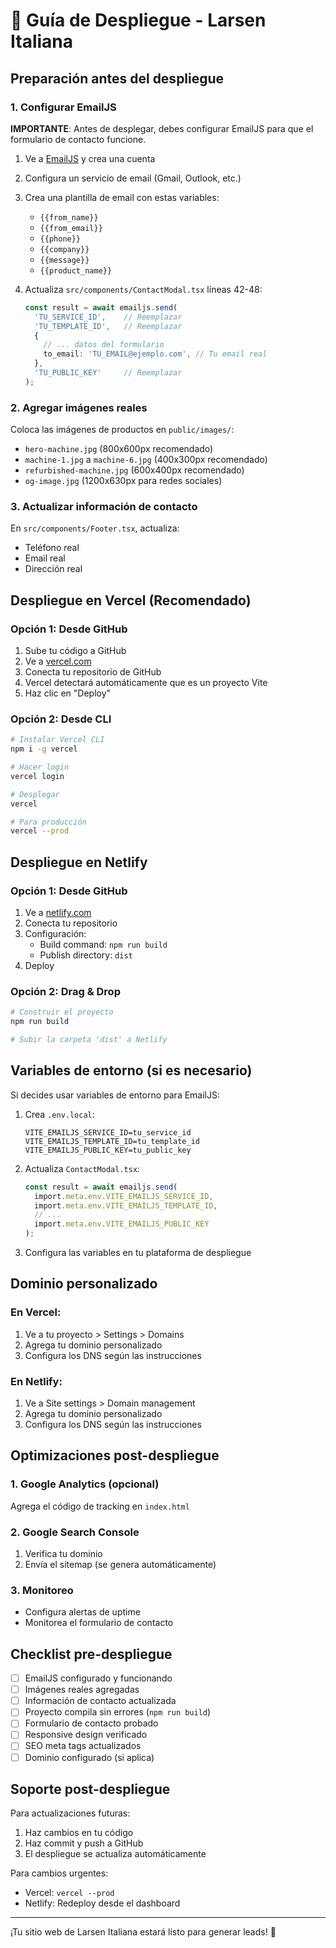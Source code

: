 # 🚀 Guía de Despliegue - Larsen Italiana

## Preparación antes del despliegue

### 1. Configurar EmailJS

**IMPORTANTE**: Antes de desplegar, debes configurar EmailJS para que el formulario de contacto funcione.

1. Ve a [EmailJS](https://www.emailjs.com/) y crea una cuenta
2. Configura un servicio de email (Gmail, Outlook, etc.)
3. Crea una plantilla de email con estas variables:
   - `{{from_name}}`
   - `{{from_email}}`
   - `{{phone}}`
   - `{{company}}`
   - `{{message}}`
   - `{{product_name}}`

4. Actualiza `src/components/ContactModal.tsx` líneas 42-48:
   ```typescript
   const result = await emailjs.send(
     'TU_SERVICE_ID',    // Reemplazar
     'TU_TEMPLATE_ID',   // Reemplazar
     {
       // ... datos del formulario
       to_email: 'TU_EMAIL@ejemplo.com', // Tu email real
     },
     'TU_PUBLIC_KEY'     // Reemplazar
   );
   ```

### 2. Agregar imágenes reales

Coloca las imágenes de productos en `public/images/`:
- `hero-machine.jpg` (800x600px recomendado)
- `machine-1.jpg` a `machine-6.jpg` (400x300px recomendado)
- `refurbished-machine.jpg` (600x400px recomendado)
- `og-image.jpg` (1200x630px para redes sociales)

### 3. Actualizar información de contacto

En `src/components/Footer.tsx`, actualiza:
- Teléfono real
- Email real
- Dirección real

## Despliegue en Vercel (Recomendado)

### Opción 1: Desde GitHub

1. Sube tu código a GitHub
2. Ve a [vercel.com](https://vercel.com)
3. Conecta tu repositorio de GitHub
4. Vercel detectará automáticamente que es un proyecto Vite
5. Haz clic en "Deploy"

### Opción 2: Desde CLI

```bash
# Instalar Vercel CLI
npm i -g vercel

# Hacer login
vercel login

# Desplegar
vercel

# Para producción
vercel --prod
```

## Despliegue en Netlify

### Opción 1: Desde GitHub

1. Ve a [netlify.com](https://netlify.com)
2. Conecta tu repositorio
3. Configuración:
   - Build command: `npm run build`
   - Publish directory: `dist`
4. Deploy

### Opción 2: Drag & Drop

```bash
# Construir el proyecto
npm run build

# Subir la carpeta 'dist' a Netlify
```

## Variables de entorno (si es necesario)

Si decides usar variables de entorno para EmailJS:

1. Crea `.env.local`:
   ```
   VITE_EMAILJS_SERVICE_ID=tu_service_id
   VITE_EMAILJS_TEMPLATE_ID=tu_template_id
   VITE_EMAILJS_PUBLIC_KEY=tu_public_key
   ```

2. Actualiza `ContactModal.tsx`:
   ```typescript
   const result = await emailjs.send(
     import.meta.env.VITE_EMAILJS_SERVICE_ID,
     import.meta.env.VITE_EMAILJS_TEMPLATE_ID,
     // ...
     import.meta.env.VITE_EMAILJS_PUBLIC_KEY
   );
   ```

3. Configura las variables en tu plataforma de despliegue

## Dominio personalizado

### En Vercel:
1. Ve a tu proyecto > Settings > Domains
2. Agrega tu dominio personalizado
3. Configura los DNS según las instrucciones

### En Netlify:
1. Ve a Site settings > Domain management
2. Agrega tu dominio personalizado
3. Configura los DNS según las instrucciones

## Optimizaciones post-despliegue

### 1. Google Analytics (opcional)
Agrega el código de tracking en `index.html`

### 2. Google Search Console
1. Verifica tu dominio
2. Envía el sitemap (se genera automáticamente)

### 3. Monitoreo
- Configura alertas de uptime
- Monitorea el formulario de contacto

## Checklist pre-despliegue

- [ ] EmailJS configurado y funcionando
- [ ] Imágenes reales agregadas
- [ ] Información de contacto actualizada
- [ ] Proyecto compila sin errores (`npm run build`)
- [ ] Formulario de contacto probado
- [ ] Responsive design verificado
- [ ] SEO meta tags actualizados
- [ ] Dominio configurado (si aplica)

## Soporte post-despliegue

Para actualizaciones futuras:
1. Haz cambios en tu código
2. Haz commit y push a GitHub
3. El despliegue se actualiza automáticamente

Para cambios urgentes:
- Vercel: `vercel --prod`
- Netlify: Redeploy desde el dashboard

---

¡Tu sitio web de Larsen Italiana estará listo para generar leads! 🎯
